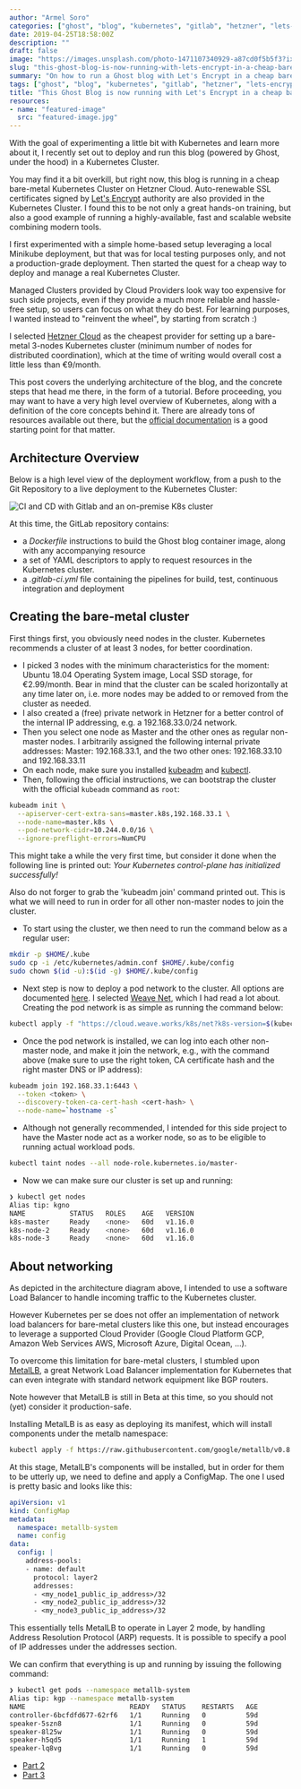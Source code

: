 ```yaml
---
author: "Armel Soro"
categories: ["ghost", "blog", "kubernetes", "gitlab", "hetzner", "lets-encrypt", "continuous-deployment"]
date: 2019-04-25T18:58:00Z
description: ""
draft: false
image: "https://images.unsplash.com/photo-1471107340929-a87cd0f5b5f3?ixlib=rb-1.2.1&q=80&fm=jpg&crop=entropy&cs=tinysrgb&w=2000&fit=max&ixid=eyJhcHBfaWQiOjExNzczfQ"
slug: "this-ghost-blog-is-now-running-with-lets-encrypt-in-a-cheap-bare-metal-kubernetes-cluster-on-hetzner-cloud-part-1-3"
summary: "On how to run a Ghost blog with Let's Encrypt in a cheap bare-metal Kubernetes Cluster in Hetzner Cloud"
tags: ["ghost", "blog", "kubernetes", "gitlab", "hetzner", "lets-encrypt", "continuous-deployment"]
title: "This Ghost Blog is now running with Let's Encrypt in a cheap bare-metal Kubernetes Cluster (on Hetzner Cloud) — Part 1/3"
resources:
- name: "featured-image"
  src: "featured-image.jpg"
---
```



With the goal of experimenting a little bit with Kubernetes and learn more about it, I recently set out to deploy and run this blog (powered by Ghost, under the hood) in a Kubernetes Cluster.

You may find it a bit overkill, but right now, this blog is running in a cheap bare-metal Kubernetes Cluster on Hetzner Cloud. Auto-renewable SSL certificates signed by [Let's Encrypt](https://letsencrypt.org/) authority are also provided in the Kubernetes Cluster. I found this to be not only a great hands-on training, but also a good example of running a highly-available, fast and scalable website combining modern tools.

I first experimented with a simple home-based setup leveraging a local Minikube deployment, but that was for local testing purposes only, and not a production-grade deployment. Then started the quest for a cheap way to deploy and manage a real Kubernetes Cluster.

Managed Clusters provided by Cloud Providers look way too expensive for such side projects, even if they provide a much more reliable and hassle-free setup, so users can focus on what they do best. For learning purposes, I wanted instead to "reinvent the wheel", by starting from scratch :)

I selected [Hetzner Cloud](https://www.hetzner.com/cloud) as the cheapest provider for setting up a bare-metal 3-nodes Kubernetes cluster (minimum number of nodes for distributed coordination), which at the time of writing would overall cost a little less than €9/month.

This post covers the underlying architecture of the blog, and the concrete steps that head me there, in the form of a tutorial. Before proceeding, you may want to have a very high level overview of Kubernetes, along with a definition of the core concepts behind it. There are already tons of resources available out there, but the [official documentation](https://kubernetes.io/docs/concepts/) is a good starting point for that matter.

## Architecture Overview

Below is a high level view of the deployment workflow, from a push to the Git Repository to a live deployment to the Kubernetes Cluster:

![CI and CD with Gitlab and an on-premise K8s cluster](https://rm3l-org.s3-us-west-1.amazonaws.com/assets/rm3l-org_CI_CD---k8s.png)

At this time, the GitLab repository contains:

* a _Dockerfile_ instructions to build the Ghost blog container image, along with any accompanying resource
* a set of YAML descriptors to apply to request resources in the Kubernetes cluster.
* a _.gitlab-ci.yml_ file containing the pipelines for build, test, continuous integration and deployment

## Creating the bare-metal cluster

First things first, you obviously need nodes in the cluster. Kubernetes recommends a cluster of at least 3 nodes, for better coordination.

* I picked 3 nodes with the minimum characteristics for the moment: Ubuntu 18.04 Operating System image, Local SSD storage, for €2.99/month. Bear in mind that the cluster can be scaled horizontally at any time later on, i.e. more nodes may be added to or removed from the cluster as needed.
* I also created a (free) private network in Hetzner for a better control of the internal IP addressing, e.g. a 192.168.33.0/24 network.
* Then you select one node as Master and the other ones as regular non-master nodes. I arbitrarily assigned the following internal private addresses: Master: 192.168.33.1, and the two other ones: 192.168.33.10 and 192.168.33.11
* On each node, make sure you installed [kubeadm](https://kubernetes.io/docs/setup/production-environment/tools/kubeadm/install-kubeadm/) and [kubectl](https://kubernetes.io/docs/tasks/tools/install-kubectl/).
* Then, following the official instructions, we can bootstrap the cluster with the official `kubeadm` command as `root`:

```bash
kubeadm init \
  --apiserver-cert-extra-sans=master.k8s,192.168.33.1 \
  --node-name=master.k8s \
  --pod-network-cidr=10.244.0.0/16 \
  --ignore-preflight-errors=NumCPU
```

This might take a while the very first time, but consider it done when the following line is printed out: _Your Kubernetes control-plane has initialized successfully!_

Also do not forger to grab the 'kubeadm join' command printed out. This is what we will need to run in order for all other non-master nodes to join the cluster.

* To start using the cluster, we then need to run the command below as a regular user:

```bash
mkdir -p $HOME/.kube
sudo cp -i /etc/kubernetes/admin.conf $HOME/.kube/config
sudo chown $(id -u):$(id -g) $HOME/.kube/config
```

* Next step is now to deploy a pod network to the cluster. All options are documented [here](https://kubernetes.io/docs/concepts/cluster-administration/addons/#networking-and-network-policy). I selected [Weave Net](https://www.weave.works/docs/net/latest/kubernetes/kube-addon/), which I had read a lot about. Creating the pod network is as simple as running the command below:

```bash
kubectl apply -f "https://cloud.weave.works/k8s/net?k8s-version=$(kubectl version | base64 | tr -d '\n')"

```

* Once the pod network is installed, we can log into each other non-master node, and make it join the network, e.g., with the command above (make sure to use the right token, CA certificate hash and the right master DNS or IP address):

```bash
kubeadm join 192.168.33.1:6443 \
  --token <token> \
  --discovery-token-ca-cert-hash <cert-hash> \
  --node-name=`hostname -s`
```

* Although not generally recommended, I intended for this side project to have the Master node act as a worker node, so as to be eligible to running actual workload pods.

```bash
kubectl taint nodes --all node-role.kubernetes.io/master-
```

* Now we can make sure our cluster is set up and running:

```bash
❯ kubectl get nodes
Alias tip: kgno
NAME           STATUS   ROLES    AGE   VERSION
k8s-master     Ready    <none>   60d   v1.16.0
k8s-node-2     Ready    <none>   60d   v1.16.0
k8s-node-3     Ready    <none>   60d   v1.16.0
```

## About networking

As depicted in the architecture diagram above, I intended to use a software Load Balancer to handle incoming traffic to the Kubernetes cluster.

However Kubernetes per se does not offer an implementation of network load balancers for bare-metal clusters like this one, but instead encourages to leverage a supported Cloud Provider (Google Cloud Platform GCP, Amazon Web Services AWS, Microsoft Azure, Digital Ocean, ...).

To overcome this limitation for bare-metal clusters, I stumbled upon [MetalLB](https://metallb.universe.tf/concepts/), a great Network Load Balancer implementation for Kubernetes that can even integrate with standard network equipment like BGP routers.

Note however that MetalLB is still in Beta at this time, so you should not (yet) consider it production-safe.

Installing MetalLB is as easy as deploying its manifest, which will install components under the metalb namespace:

```bash
kubectl apply -f https://raw.githubusercontent.com/google/metallb/v0.8.3/manifests/metallb.yaml
```

At this stage, MetalLB's components will be installed, but in order for them to be utterly up, we need to define and apply a ConfigMap. The one I used is pretty basic and looks like this:

```yaml
apiVersion: v1
kind: ConfigMap
metadata:
  namespace: metallb-system
  name: config
data:
  config: |
    address-pools:
    - name: default
      protocol: layer2
      addresses:
      - <my_node1_public_ip_address>/32
      - <my_node2_public_ip_address>/32
      - <my_node3_public_ip_address>/32
```

This essentially tells MetalLB to operate in Layer 2 mode, by handling Address Resolution Protocol (ARP) requests. It is possible to specify a pool of IP addresses under the addresses section.

We can confirm that everything is up and running by issuing the following command:

```bash
❯ kubectl get pods --namespace metallb-system
Alias tip: kgp --namespace metallb-system
NAME                          READY   STATUS    RESTARTS   AGE
controller-6bcfdfd677-62rf6   1/1     Running   0          59d
speaker-5szn8                 1/1     Running   0          59d
speaker-8l25w                 1/1     Running   0          59d
speaker-h5qd5                 1/1     Running   1          59d
speaker-lq8vg                 1/1     Running   0          59d

```

* [Part 2](https://rm3l.org/this-ghost-blog-is-now-running-with-lets-encrypt-in-a-cheap-bare-metal-kubernetes-cluster-on-hetzner-cloud-part-2-3/)
* [Part 3](https://rm3l.org/this-ghost-blog-is-now-running-with-lets-encrypt-in-a-cheap-bare-metal-kubernetes-cluster-on-hetzner-cloud-part-3-3/)





